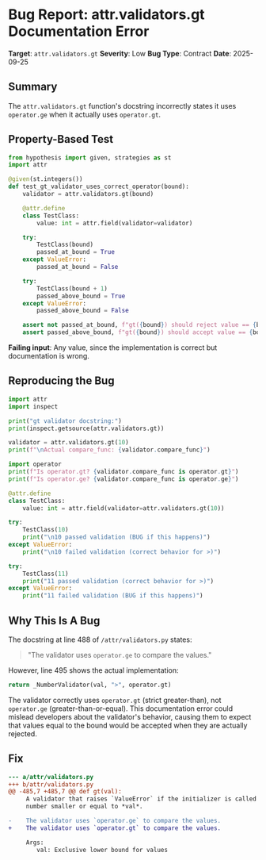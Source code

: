 # Bug Report: attr.validators.gt Documentation Error

**Target**: `attr.validators.gt`
**Severity**: Low
**Bug Type**: Contract
**Date**: 2025-09-25

## Summary

The `attr.validators.gt` function's docstring incorrectly states it uses `operator.ge` when it actually uses `operator.gt`.

## Property-Based Test

```python
from hypothesis import given, strategies as st
import attr

@given(st.integers())
def test_gt_validator_uses_correct_operator(bound):
    validator = attr.validators.gt(bound)

    @attr.define
    class TestClass:
        value: int = attr.field(validator=validator)

    try:
        TestClass(bound)
        passed_at_bound = True
    except ValueError:
        passed_at_bound = False

    try:
        TestClass(bound + 1)
        passed_above_bound = True
    except ValueError:
        passed_above_bound = False

    assert not passed_at_bound, f"gt({bound}) should reject value == {bound}"
    assert passed_above_bound, f"gt({bound}) should accept value == {bound + 1}"
```

**Failing input**: Any value, since the implementation is correct but documentation is wrong.

## Reproducing the Bug

```python
import attr
import inspect

print("gt validator docstring:")
print(inspect.getsource(attr.validators.gt))

validator = attr.validators.gt(10)
print(f"\nActual compare_func: {validator.compare_func}")

import operator
print(f"Is operator.gt? {validator.compare_func is operator.gt}")
print(f"Is operator.ge? {validator.compare_func is operator.ge}")

@attr.define
class TestClass:
    value: int = attr.field(validator=attr.validators.gt(10))

try:
    TestClass(10)
    print("\n10 passed validation (BUG if this happens)")
except ValueError:
    print("\n10 failed validation (correct behavior for >)")

try:
    TestClass(11)
    print("11 passed validation (correct behavior for >)")
except ValueError:
    print("11 failed validation (BUG if this happens)")
```

## Why This Is A Bug

The docstring at line 488 of `/attr/validators.py` states:

> "The validator uses `operator.ge` to compare the values."

However, line 495 shows the actual implementation:

```python
return _NumberValidator(val, ">", operator.gt)
```

The validator correctly uses `operator.gt` (strict greater-than), not `operator.ge` (greater-than-or-equal). This documentation error could mislead developers about the validator's behavior, causing them to expect that values equal to the bound would be accepted when they are actually rejected.

## Fix

```diff
--- a/attr/validators.py
+++ b/attr/validators.py
@@ -485,7 +485,7 @@ def gt(val):
     A validator that raises `ValueError` if the initializer is called with a
     number smaller or equal to *val*.

-    The validator uses `operator.ge` to compare the values.
+    The validator uses `operator.gt` to compare the values.

     Args:
        val: Exclusive lower bound for values
```